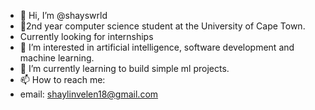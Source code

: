 - 👋 Hi, I’m @shayswrld
- 🤖2nd year computer science student at the University of Cape Town.
-   Currently looking for internships
- 👀 I’m interested in artificial intelligence, software development and machine learning.
- 🌱 I’m currently learning to build simple ml projects.
- 📫 How to reach me:
- email: shaylinvelen18@gmail.com

<!---
shayswrld/shayswrld is a ✨ special ✨ repository because its `README.md` (this file) appears on your GitHub profile.
You can click the Preview link to take a look at your changes.
--->
